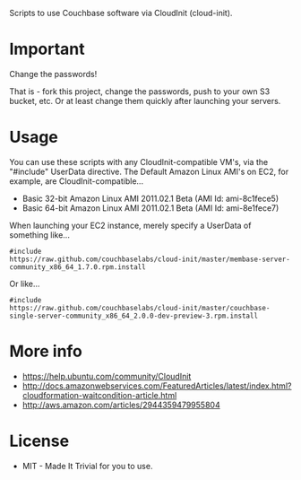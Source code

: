 Scripts to use Couchbase software via CloudInit (cloud-init).

# Important

Change the passwords!

That is - fork this project, change the passwords, push to your own S3
bucket, etc.  Or at least change them quickly after launching your
servers.

# Usage

You can use these scripts with any CloudInit-compatible VM's, via the
"#include" UserData directive.  The Default Amazon Linux AMI's on EC2,
for example, are CloudInit-compatible...

* Basic 32-bit Amazon Linux AMI 2011.02.1 Beta (AMI Id: ami-8c1fece5)
* Basic 64-bit Amazon Linux AMI 2011.02.1 Beta (AMI Id: ami-8e1fece7)

When launching your EC2 instance, merely specify a UserData of
something like...

    #include
    https://raw.github.com/couchbaselabs/cloud-init/master/membase-server-community_x86_64_1.7.0.rpm.install

Or like...

    #include
    https://raw.github.com/couchbaselabs/cloud-init/master/couchbase-single-server-community_x86_64_2.0.0-dev-preview-3.rpm.install

# More info

* https://help.ubuntu.com/community/CloudInit
* http://docs.amazonwebservices.com/FeaturedArticles/latest/index.html?cloudformation-waitcondition-article.html
* http://aws.amazon.com/articles/2944359479955804

# License

* MIT - Made It Trivial for you to use.

